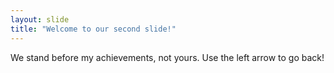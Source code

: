 ```yaml
---
layout: slide
title: "Welcome to our second slide!"
---
```

We stand before my achievements, not yours.
Use the left arrow to go back!
